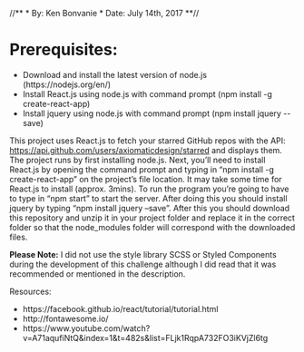 //**
    * By: Ken Bonvanie
    * Date: July 14th, 2017
**//

<h1>Prerequisites:</h1>
<ul>
   <li>Download and install the latest version of node.js (https://nodejs.org/en/)</li>
   <li>Install React.js using node.js with command prompt (npm install -g create-react-app)</li>
   <li>Install jquery using node.js with command prompt (npm install jquery --save)</li>
</ul>

This project uses React.js to fetch your starred GitHub repos with the API: https://api.github.com/users/axiomaticdesign/starred and displays them. The project runs by first installing node.js. Next, you’ll need to install React.js by opening the command prompt and typing in “npm install -g create-react-app” on the project’s file location. It may take some time for React.js to install (approx. 3mins). To run the program you’re going to have to type in “npm start” to start the server. After doing this you should install jquery by typing “npm install jquery –save”. After this you should download this repository and unzip it in your project folder and replace it in the correct folder so that the node_modules folder will correspond with the downloaded files.

<b>Please Note:</b> I did not use the style library SCSS or Styled Components during the development of this challenge although I did read that it was recommended or mentioned in the description.

Resources: 
<ul>
   <li>https://facebook.github.io/react/tutorial/tutorial.html</li>
   <li>http://fontawesome.io/</li>
   <li>https://www.youtube.com/watch?v=A71aqufiNtQ&index=1&t=482s&list=FLjk1RqpA732FO3iKVjZl6tg</li>
</ul>
